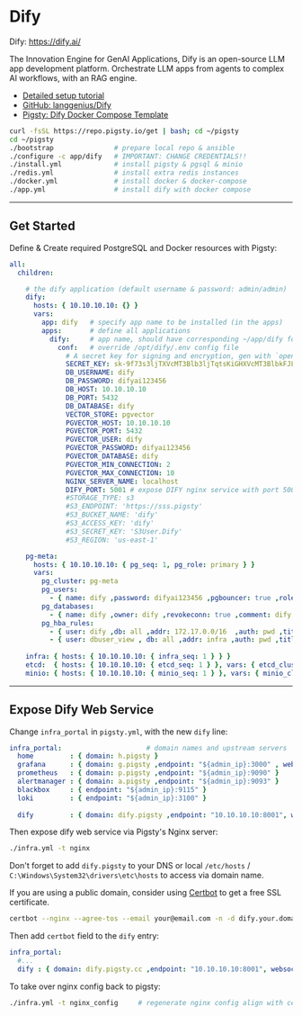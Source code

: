 # Dify

Dify: https://dify.ai/

The Innovation Engine for GenAI Applications, Dify is an open-source LLM app development platform. Orchestrate LLM apps from agents to complex AI workflows, with an RAG engine.

- [Detailed setup tutorial](https://pigsty.io/docs/software/dify/)
- [GitHub: langgenius/Dify](https://github.com/langgenius/dify/)
- [Pigsty: Dify Docker Compose Template](https://github.com/pgsty/pigsty/tree/master/app/dify)


```bash
curl -fsSL https://repo.pigsty.io/get | bash; cd ~/pigsty
cd ~/pigsty
./bootstrap               # prepare local repo & ansible
./configure -c app/dify   # IMPORTANT: CHANGE CREDENTIALS!!
./install.yml             # install pigsty & pgsql & minio
./redis.yml               # install extra redis instances
./docker.yml              # install docker & docker-compose
./app.yml                 # install dify with docker compose
```

------

## Get Started

Define & Create required PostgreSQL and Docker resources with Pigsty:

```yaml
all:
  children:

    # the dify application (default username & password: admin/admin)
    dify:
      hosts: { 10.10.10.10: {} }
      vars:
        app: dify   # specify app name to be installed (in the apps)
        apps:       # define all applications
          dify:     # app name, should have corresponding ~/app/dify folder
            conf:   # override /opt/dify/.env config file
              # A secret key for signing and encryption, gen with `openssl rand -base64 42` (CHANGE PASSWORD!)
              SECRET_KEY: sk-9f73s3ljTXVcMT3Blb3ljTqtsKiGHXVcMT3BlbkFJLK7U
              DB_USERNAME: dify
              DB_PASSWORD: difyai123456
              DB_HOST: 10.10.10.10
              DB_PORT: 5432
              DB_DATABASE: dify
              VECTOR_STORE: pgvector
              PGVECTOR_HOST: 10.10.10.10
              PGVECTOR_PORT: 5432
              PGVECTOR_USER: dify
              PGVECTOR_PASSWORD: difyai123456
              PGVECTOR_DATABASE: dify
              PGVECTOR_MIN_CONNECTION: 2
              PGVECTOR_MAX_CONNECTION: 10
              NGINX_SERVER_NAME: localhost
              DIFY_PORT: 5001 # expose DIFY nginx service with port 5001 by default
              #STORAGE_TYPE: s3
              #S3_ENDPOINT: 'https://sss.pigsty'
              #S3_BUCKET_NAME: 'dify'
              #S3_ACCESS_KEY: 'dify'
              #S3_SECRET_KEY: 'S3User.Dify'
              #S3_REGION: 'us-east-1'

    pg-meta:
      hosts: { 10.10.10.10: { pg_seq: 1, pg_role: primary } }
      vars:
        pg_cluster: pg-meta
        pg_users:
          - { name: dify ,password: difyai123456 ,pgbouncer: true ,roles: [ dbrole_admin ] ,superuser: true ,comment: dify superuser }
        pg_databases:
          - { name: dify ,owner: dify ,revokeconn: true ,comment: dify main database  }
        pg_hba_rules:
          - { user: dify ,db: all ,addr: 172.17.0.0/16  ,auth: pwd ,title: 'allow dify access from local docker network' }
          - { user: dbuser_view , db: all ,addr: infra ,auth: pwd ,title: 'allow grafana dashboard access cmdb from infra nodes' }
    
    infra: { hosts: { 10.10.10.10: { infra_seq: 1 } } }
    etcd:  { hosts: { 10.10.10.10: { etcd_seq: 1 } }, vars: { etcd_cluster: etcd } }
    minio: { hosts: { 10.10.10.10: { minio_seq: 1 } }, vars: { minio_cluster: minio } }
```


------

## Expose Dify Web Service

Change `infra_portal` in `pigsty.yml`, with the new `dify` line:

```yaml
infra_portal:                     # domain names and upstream servers
  home         : { domain: h.pigsty }
  grafana      : { domain: g.pigsty ,endpoint: "${admin_ip}:3000" , websocket: true }
  prometheus   : { domain: p.pigsty ,endpoint: "${admin_ip}:9090" }
  alertmanager : { domain: a.pigsty ,endpoint: "${admin_ip}:9093" }
  blackbox     : { endpoint: "${admin_ip}:9115" }
  loki         : { endpoint: "${admin_ip}:3100" }
  
  dify         : { domain: dify.pigsty ,endpoint: "10.10.10.10:8001", websocket: true }
```

Then expose dify web service via Pigsty's Nginx server:

```bash
./infra.yml -t nginx
```

Don't forget to add `dify.pigsty` to your DNS or local `/etc/hosts` / `C:\Windows\System32\drivers\etc\hosts` to access via domain name.

If you are using a public domain, consider using [Certbot](https://pigsty.io/docs/tasks/certbot/) to get a free SSL certificate.

```bash
certbot --nginx --agree-tos --email your@email.com -n -d dify.your.domain    # replace with your email & dify domain
```

Then add `certbot` field to the `dify` entry:

```yaml
infra_portal:
  #...
  dify : { domain: dify.pigsty.cc ,endpoint: "10.10.10.10:8001", websocket: true , certbot: 'dify.pigsty.cc' }
```

To take over nginx config back to pigsty:

```bash
./infra.yml -t nginx_config     # regenerate nginx config align with certbot modification
```